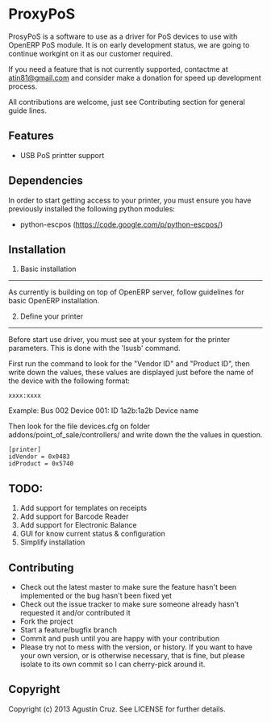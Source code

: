 # ProxyPoS

ProsyPoS is a software to use as a driver for PoS devices to use with OpenERP PoS module.
It is on early development status, we are going to continue workgint on it
as our customer required. 

If you need a feature that is not currently supported, contactme at atin81@gmail.com
and consider make a donation for speed up development process.

All contributions are welcome, just see Contributing section for general guide lines.

## Features

* USB PoS printter support

## Dependencies

In order to start getting access to your printer, you must ensure 
you have previously installed the following python modules:

* python-escpos (https://code.google.com/p/python-escpos/)

## Installation

1. Basic installation
------------------------------------------------------------------

As currently is building on top of OpenERP server, 
follow guidelines for basic OpenERP installation.


2. Define your printer
------------------------------------------------------------------

Before start use driver, you must see at your system for the printer 
parameters. This is done with the 'lsusb' command.

First run the command to look for the "Vendor ID" and "Product ID",
then write down the values, these values are displayed just before
the name of the device with the following format:

    xxxx:xxxx

Example:
  Bus 002 Device 001: ID 1a2b:1a2b Device name

Then look for the file devices.cfg on folder addons/point_of_sale/controllers/
and write down the the values in question.

    [printer]
    idVendor = 0x0483
    idProduct = 0x5740


## TODO:

1. Add support for templates on receipts
2. Add support for Barcode Reader
3. Add support for Electronic Balance
4. GUI for know current status & configuration
5. Simplify installation

## Contributing

* Check out the latest master to make sure the feature hasn't been implemented or the bug hasn't been fixed yet
* Check out the issue tracker to make sure someone already hasn't requested it and/or contributed it
* Fork the project
* Start a feature/bugfix branch
* Commit and push until you are happy with your contribution
* Please try not to mess with the version, or history. If you want to have your own version, or is otherwise necessary, that is fine,
  but please isolate to its own commit so I can cherry-pick around it.
  
## Copyright

Copyright (c) 2013 Agustín Cruz. See LICENSE for further details.
